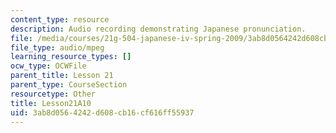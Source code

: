 ```yaml
---
content_type: resource
description: Audio recording demonstrating Japanese pronunciation.
file: /media/courses/21g-504-japanese-iv-spring-2009/3ab8d0564242d608cb16cf616ff55937_Lesson21A10.mp3
file_type: audio/mpeg
learning_resource_types: []
ocw_type: OCWFile
parent_title: Lesson 21
parent_type: CourseSection
resourcetype: Other
title: Lesson21A10
uid: 3ab8d056-4242-d608-cb16-cf616ff55937
---
```

